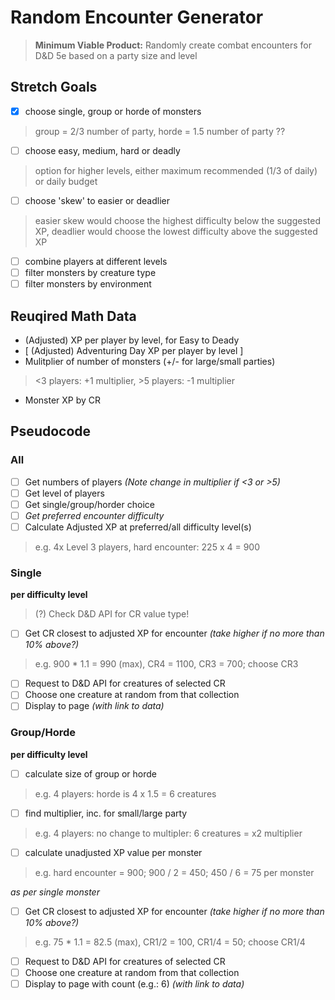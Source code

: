 # Random Encounter Generator
> **Minimum Viable Product:** Randomly create combat encounters for D&D 5e based on a party size and level

## Stretch Goals
- [x] choose single, group or horde of monsters
> group = 2/3 number of party, horde = 1.5 number of party ??
- [ ] choose easy, medium, hard or deadly
> option for higher levels, either maximum recommended (1/3 of daily) or daily budget
- [ ] choose 'skew' to easier or deadlier
> easier skew would choose the highest difficulty below the suggested XP, deadlier would choose the lowest difficulty above the suggested XP
- [ ] combine players at different levels
- [ ] filter monsters by creature type
- [ ] filter monsters by environment

## Reuqired Math Data
- (Adjusted) XP per player by level, for Easy to Deady
- [ (Adjusted) Adventuring Day XP per player by level ]
- Mulitplier of number of monsters (+/- for large/small parties)
> <3 players: +1 multiplier, >5 players: -1 multiplier
- Monster XP by CR

## Pseudocode
### All
- [ ] Get numbers of players *(Note change in multiplier if <3 or >5)*
- [ ] Get level of players
- [ ] Get single/group/horder choice
- [ ] *Get preferred encounter difficulty*
- [ ] Calculate Adjusted XP at preferred/all difficulty level(s)
> e.g. 4x Level 3 players, hard encounter: 225 x 4 = 900

### Single
**per difficulty level**
> (?) Check D&D API for CR value type!
- [ ] Get CR closest to adjusted XP for encounter *(take higher if no more than 10% above?)*
> e.g. 900 * 1.1 = 990 (max), CR4 = 1100, CR3 = 700; choose CR3
- [ ] Request to D&D API for creatures of selected CR
- [ ] Choose one creature at random from that collection
- [ ] Display to page *(with link to data)*

### Group/Horde
**per difficulty level**
- [ ] calculate size of group or horde
> e.g. 4 players: horde is 4 x 1.5 = 6 creatures
- [ ] find multiplier, inc. for small/large party
> e.g. 4 players: no change to multipler: 6 creatures = x2 multiplier
- [ ] calculate unadjusted XP value per monster
> e.g. hard encounter = 900; 900 / 2 = 450; 450 / 6 = 75 per monster

*as per single monster*
- [ ] Get CR closest to adjusted XP for encounter *(take higher if no more than 10% above?)*
> e.g. 75 * 1.1 = 82.5 (max), CR1/2 = 100, CR1/4 = 50; choose CR1/4
- [ ] Request to D&D API for creatures of selected CR
- [ ] Choose one creature at random from that collection
- [ ] Display to page with count (e.g.: 6) *(with link to data)*